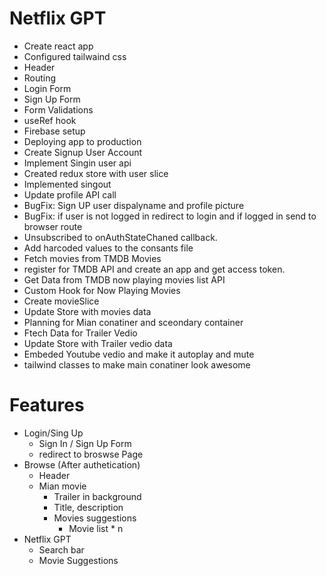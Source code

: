 # Netflix GPT

- Create react app
- Configured tailwaind css
- Header
- Routing
- Login Form
- Sign Up Form
- Form Validations
- useRef hook
- Firebase setup
- Deploying app to production
- Create Signup User Account
- Implement Singin user api
- Created redux store with user slice
- Implemented singout
- Update profile API call
- BugFix: Sign UP user dispalyname and profile picture
- BugFix: if user is not logged in redirect to login and if logged in send to browser route
- Unsubscribed to onAuthStateChaned callback.
- Add harcoded values to the consants file
- Fetch movies from TMDB Movies
- register for TMDB API and create an app and get access token.
- Get Data from TMDB now playing movies list API
- Custom Hook for Now Playing Movies
- Create movieSlice
- Update Store with movies data
- Planning for Mian conatiner and sceondary container
- Ftech Data for Trailer Vedio
- Update Store with Trailer vedio data
- Embeded Youtube vedio and make it autoplay and mute
- tailwind classes to make main conatiner look awesome

# Features

- Login/Sing Up
  - Sign In / Sign Up Form
  - redirect to broswse Page
- Browse (After authetication)
  - Header
  - Mian movie
    - Trailer in background
    - Title, description
    - Movies suggestions
      - Movie list \* n
- Netflix GPT
  - Search bar
  - Movie Suggestions
